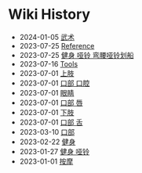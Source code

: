 # Wiki History

- 2024-01-05        [武术](/0016_武术)
- 2023-07-25        [Reference](/0014_Reference)
- 2023-07-25        [健身 哑铃 弯腰哑铃划船](/0015_健身_哑铃_弯腰哑铃划船)
- 2023-07-16        [Tools](/0013_Tools)
- 2023-07-01        [上肢](/0010_上肢)
- 2023-07-01        [口部 口腔](/0009_口部_口腔)
- 2023-07-01        [眼睛](/0012_眼睛)
- 2023-07-01        [口部 唇](/0008_口部_唇)
- 2023-07-01        [下肢](/0011_下肢)
- 2023-07-01        [口部 舌](/0007_口部_舌)
- 2023-03-10        [口部](/0006_口部)
- 2023-02-22        [健身](/0005_健身)
- 2023-01-27        [健身 哑铃](/0004_健身_哑铃)
- 2023-01-01        [按摩](/0003_按摩)
